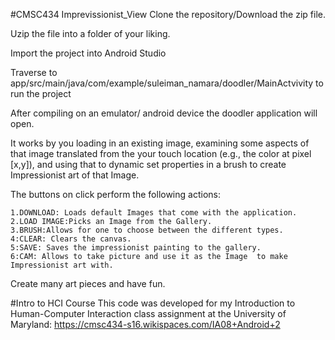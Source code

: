 #CMSC434 Imprevissionist_View
Clone the repository/Download the zip file.

Uzip the file into a folder of your liking.

Import the project into Android Studio

Traverse to app/src/main/java/com/example/suleiman_namara/doodler/MainActvivity to run the project

After compiling on an emulator/ android device the doodler application will open.

It works by you loading in an existing image, examining some aspects of that image translated from the your touch location (e.g., the color at pixel [x,y]), and using that to dynamic set properties in a brush to create Impressionist art of that Image.

The buttons on click perform the following actions:

    1.DOWNLOAD: Loads default Images that come with the application.
    2.LOAD IMAGE:Picks an Image from the Gallery.
    3.BRUSH:Allows for one to choose between the different types.
    4:CLEAR: Clears the canvas.
    5:SAVE: Saves the impressionist painting to the gallery.
    6:CAM: Allows to take picture and use it as the Image  to make Impressionist art with.
    
Create many art pieces and have fun.

#Intro to HCI Course
This code was developed for my Introduction to Human-Computer Interaction class assignment at the University of Maryland: https://cmsc434-s16.wikispaces.com/IA08+Android+2

